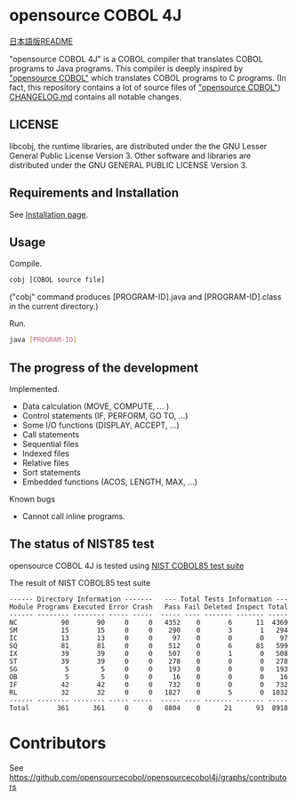 # opensource COBOL 4J

[日本語版README](./README_JP.md)

"opensource COBOL 4J" is a COBOL compiler that translates COBOL programs to Java programs.
This compiler is deeply inspired by ["opensource COBOL"](https://github.com/opensourcecobol/opensource-cobol) which translates COBOL programs to C programs.
(In fact, this repository contains a lot of source files of ["opensource COBOL"](https://github.com/opensourcecobol/opensource-cobol))
[CHANGELOG.md](./CHANGELOG.md) contains all notable changes.

## LICENSE

libcobj, the runtime libraries, are distributed under the the GNU Lesser General Public License Version 3.
Other software and libraries are distributed under the GNU GENERAL PUBLIC LICENSE Version 3.

## Requirements and Installation

See [Installation page](https://github.com/opensourcecobol/opensourcecobol4j/wiki/Installation).

## Usage

Compile.
```bash
cobj [COBOL source file]
```
("cobj" command produces [PROGRAM-ID].java and [PROGRAM-ID].class in the current directory.)

Run.
```bash
java [PROGRAM-ID]
```

## The progress of the development


Implemented.

* Data calculation (MOVE, COMPUTE, ... )
* Control statements (IF, PERFORM, GO TO, ...)
* Some I/O functions (DISPLAY, ACCEPT, ...)
* Call statements
* Sequential files
* Indexed files
* Relative files
* Sort statements
* Embedded functions (ACOS, LENGTH, MAX, ...)

Known bugs

* Cannot call inline programs.

## The status of NIST85 test

opensource COBOL 4J is tested using [NIST COBOL85 test suite](https://www.itl.nist.gov/div897/ctg/cobol_form.htm)

The result of NIST COBOL85 test suite

```
------ Directory Information -------   --- Total Tests Information ---
Module Programs Executed Error Crash   Pass Fail Deleted Inspect Total
------ -------- -------- ----- -----  ----- ---- ------- ------- -----
NC           90       90     0     0   4352    0       6      11  4369
SM           15       15     0     0    290    0       3       1   294
IC           13       13     0     0     97    0       0       0    97
SQ           81       81     0     0    512    0       6      81   599
IX           39       39     0     0    507    0       1       0   508
ST           39       39     0     0    278    0       0       0   278
SG            5        5     0     0    193    0       0       0   193
OB            5        5     0     0     16    0       0       0    16
IF           42       42     0     0    732    0       0       0   732
RL           32       32     0     0   1827    0       5       0  1832
------ -------- -------- ----- -----  ----- ---- ------- ------- -----
Total       361      361     0     0   8804    0      21      93  8918
```

# Contributors

See https://github.com/opensourcecobol/opensourcecobol4j/graphs/contributors

